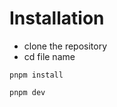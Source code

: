 # Installation 

- clone the repository
- cd file name 

```git
pnpm install
```

```git
pnpm dev
```